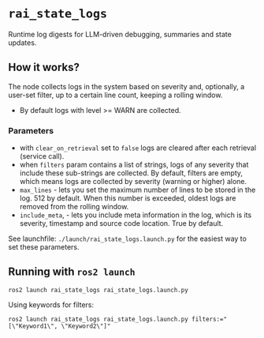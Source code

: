 # `rai_state_logs`

Runtime log digests for LLM-driven debugging, summaries and state updates.

## How it works?

The node collects logs in the system based on severity and, optionally, a user-set filter, up to a certain line count, keeping a rolling window.
-  By default logs with level >= WARN are collected.

### Parameters

- with `clear_on_retrieval` set to `false` logs are cleared after each retrieval (service call).
- when `filters` param contains a list of strings, logs of any severity that include these sub-strings are
  collected. By default, filters are empty, which means logs are collected by severity (warning or higher) alone.
- `max_lines` - lets you set the maximum number of lines to be stored in the log. 512 by default. When this number is exceeded, oldest logs are removed from the rolling window.
- `include_meta`, - lets you include meta information in the log, which is its severity, timestamp and source code location. True by default.

See launchfile: `./launch/rai_state_logs.launch.py` for the easiest way to set these parameters.

## Running with `ros2 launch`

```shell
ros2 launch rai_state_logs rai_state_logs.launch.py
```

Using keywords for filters:

```shell
ros2 launch rai_state_logs rai_state_logs.launch.py filters:="[\"Keyword1\", \"Keyword2\"]"
```
